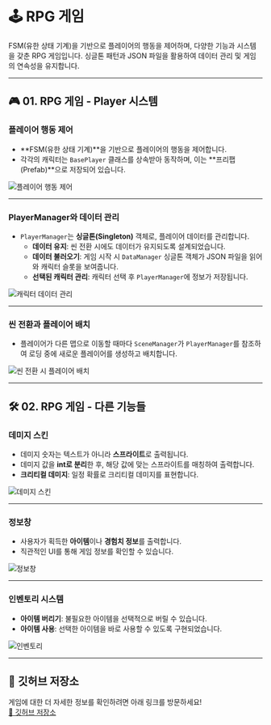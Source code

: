# 🕹️ RPG 게임  

FSM(유한 상태 기계)을 기반으로 플레이어의 행동을 제어하며, 다양한 기능과 시스템을 갖춘 RPG 게임입니다. 싱글톤 패턴과 JSON 파일을 활용하여 데이터 관리 및 게임의 연속성을 유지합니다.

---

## 🎮 01. RPG 게임 - Player 시스템

### **플레이어 행동 제어**
- **FSM(유한 상태 기계)**을 기반으로 플레이어의 행동을 제어합니다.
- 각각의 캐릭터는 `BasePlayer` 클래스를 상속받아 동작하며, 이는 **프리팹(Prefab)**으로 저장되어 있습니다.

![플레이어 행동 제어](https://raw.githubusercontent.com/your-repo/path/to/player-action.png)

---

### **PlayerManager와 데이터 관리**
- `PlayerManager`는 **싱글톤(Singleton)** 객체로, 플레이어 데이터를 관리합니다.
  - **데이터 유지**: 씬 전환 시에도 데이터가 유지되도록 설계되었습니다.
  - **데이터 불러오기**: 게임 시작 시 `DataManager` 싱글톤 객체가 JSON 파일을 읽어와 캐릭터 슬롯을 보여줍니다.
  - **선택된 캐릭터 관리**: 캐릭터 선택 후 `PlayerManager`에 정보가 저장됩니다.

![캐릭터 데이터 관리](https://raw.githubusercontent.com/your-repo/path/to/character-selection.png)

---

### **씬 전환과 플레이어 배치**
- 플레이어가 다른 맵으로 이동할 때마다 `SceneManager`가 `PlayerManager`를 참조하여 로딩 중에 새로운 플레이어를 생성하고 배치합니다.

![씬 전환 시 플레이어 배치](https://raw.githubusercontent.com/your-repo/path/to/scene-transition.png)

---

## 🛠️ 02. RPG 게임 - 다른 기능들

### **데미지 스킨**
- 데미지 숫자는 텍스트가 아니라 **스프라이트**로 출력됩니다.
- 데미지 값을 **int로 분리**한 후, 해당 값에 맞는 스프라이트를 매칭하여 출력합니다.
- **크리티컬 데미지**: 일정 확률로 크리티컬 데미지를 표현합니다.

![데미지 스킨](https://raw.githubusercontent.com/your-repo/path/to/damage-skin.png)

---

### **정보창**
- 사용자가 획득한 **아이템**이나 **경험치 정보**를 출력합니다.
- 직관적인 UI를 통해 게임 정보를 확인할 수 있습니다.

![정보창](https://raw.githubusercontent.com/your-repo/path/to/info-window.png)

---

### **인벤토리 시스템**
- **아이템 버리기**: 불필요한 아이템을 선택적으로 버릴 수 있습니다.
- **아이템 사용**: 선택한 아이템을 바로 사용할 수 있도록 구현되었습니다.

![인벤토리](https://raw.githubusercontent.com/your-repo/path/to/inventory.png)

---

## 🔗 **깃허브 저장소**
게임에 대한 더 자세한 정보를 확인하려면 아래 링크를 방문하세요!  
[📂 깃허브 저장소](https://github.com/your-repo)

